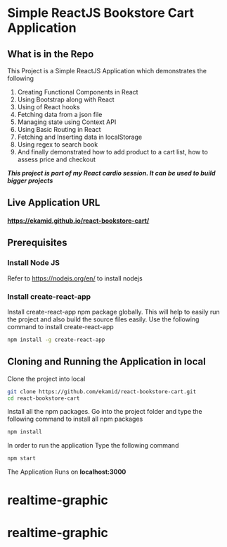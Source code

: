 # Simple ReactJS Bookstore Cart Application

## What is in the Repo

This Project is a Simple ReactJS Application which demonstrates the following

1. Creating Functional Components in React
2. Using Bootstrap along with React
3. Using of React hooks
4. Fetching data from a json file
5. Managing state using Context API
6. Using Basic Routing in React
7. Fetching and Inserting data in localStorage
8. Using regex to search book
9. And finally demonstrated how to add product to a cart list, how to assess price and checkout

**_This project is part of my React cardio session. It can be used to build bigger projects_**

## Live Application URL

#### https://ekamid.github.io/react-bookstore-cart/

## Prerequisites

### Install Node JS

Refer to https://nodejs.org/en/ to install nodejs

### Install create-react-app

Install create-react-app npm package globally. This will help to easily run the project and also build the source files easily. Use the following command to install create-react-app

```bash
npm install -g create-react-app
```

## Cloning and Running the Application in local

Clone the project into local

```bash
git clone https://github.com/ekamid/react-bookstore-cart.git
cd react-bookstore-cart
```

Install all the npm packages. Go into the project folder and type the following command to install all npm packages

```bash
npm install
```

In order to run the application Type the following command

```bash
npm start
```

The Application Runs on **localhost:3000**
# realtime-graphic
# realtime-graphic
